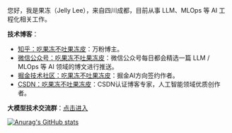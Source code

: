 您好，我是果冻（Jelly Lee），来自四川成都，目前从事 LLM、MLOps 等 AI 工程化相关工作。

**技术博客**：
- [知乎：吃果冻不吐果冻皮](https://www.zhihu.com/people/liguodong-iot)：万粉博主。
- [微信公众号：吃果冻不吐果冻皮](https://github.com/liguodongiot/liguodongiot/blob/main/images/%E5%85%AC%E4%BC%97%E5%8F%B7.jpeg)：微信公众号每日都会精选一篇 LLM / MLOps 等 AI 领域的博文进行推送。
- [掘金技术社区：吃果冻不吐果冻皮](https://juejin.cn/user/3642056016410728/posts)：掘金AI方向签约作者。
- [CSDN：吃果冻不吐果冻皮](https://liguodong.blog.csdn.net/)：CSDN认证博客专家，人工智能领域优质创作者。


**大模型技术交流群**：[点击进入](https://mp.weixin.qq.com/s?__biz=MzU3Mzg5ODgxMg==&mid=2247485828&idx=1&sn=7355c99bc907b972773f795cea9326c8&chksm=fd3be0d7ca4c69c10d842b0150a754178f9bd7691ec1e8a64c7a441822ca45833e718a9008bd&token=282634480&lang=zh_CN#rd)


[![Anurag's GitHub stats](https://github-readme-stats.vercel.app/api?username=liguodongiot&show_icons=true&theme=gruvbox)](https://github.com/anuraghazra/github-readme-stats)






